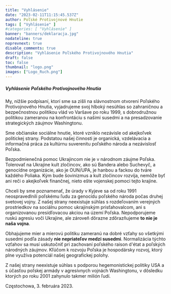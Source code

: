 ```yaml
---
title: "Vyhlásenie"
date: "2023-02-11T11:15:45.537Z"
author: Poľské Protivojnové Hnutie
tags: [ "Vyhlásenie" ]
#categories: [ "Vyhlásenie" ]
banner: "banners/deklaracja.jpg"
nodateline: true
noprevnext: true
disable_comments: true
description: "Vyhlásenie Poľského Protivojnového Hnutia"
draft: false
toc: false
thumbnail: "logo.png"
images: ["Logo_Ruch.png"]
---
```


##### Vyhlásenie Poľského Protivojnového Hnutia


My, nižšie podpísaní, ktorí sme sa zišli na slávnostnom otvorení Poľského Protivojnového Hnutia, vyjadrujeme svoj hlboký nesúhlas so zahraničnou a bezpečnostnou politikou vlád vo Varšave po roku 1999, s dobrodružnou politikou zameranou na konfrontáciu s našimi susedmi a na presadzovanie strategických záujmov Washingtonu.


Sme občianske sociálne hnutie, ktoré vzniklo nezávisle od akejkoľvek politickej strany. Podstatou našej činnosti je organická, vzdelávacia a informačná práca za kultúrnu suverenitu poľského národa a nezávislosť Poľska.


Bezpodmienečná pomoc Ukrajincom nie je v národnom záujme Poľska. Tolerovať na Ukrajine kult zločincov, ako sú Bandera alebo Suchevyč, a genocídne organizácie, ako je OUN/UPA, je hanbou a fackou do tváre každého Poliaka. Kým bude šovinizmus a kult zločincov rozvíja, nemôže byť ani reči o akejkoľvek finančnej, nieto ešte vojenskej pomoci tejto krajine.


Chceli by sme poznamenať, že úrady v Kyjeve sa od roku 1991 neospravedlnili poľskému ľudu za genocídu poľského národa počas druhej svetovej vojny. Z našej strany neexistuje súhlas s rozdeľovaním verejných prostriedkov na sociálnu pomoc ukrajinským prisťahovalcom, ani s organizovanou presídľovacou akciou na území Poľska. Nepodporujeme ruskú agresiu voči Ukrajine, ale zároveň dôrazne zdôrazňujeme __to nie je naša vojna__.


Obhajujeme mier a mierovú politiku zameranú na dobré vzťahy so všetkými susedmi podľa zásady __nie nepriateľov medzi susedmi__. Normalizácia týchto vzťahov sa musí uskutočniť pri zachovaní poľského raison d'état a poľských národných záujmov. Kľúčom k rozvoju Poľska je hospodársky rozvoj, ktorý plne využíva potenciál našej geografickej polohy.


Z našej strany neexistuje súhlas s podporou hegemonistickej politiky USA a s účasťou poľskej armády v agresívnych vojnách Washingtonu, v dôsledku ktorých po roku 2001 zahynulo takmer milión ľudí.


Częstochowa, 3. februára 2023.